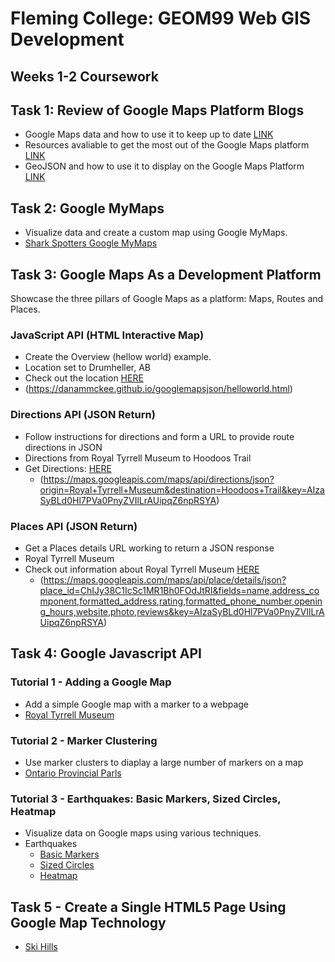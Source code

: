 # **Fleming College: GEOM99 Web GIS Development**

## **Weeks 1-2 Coursework**

## **Task 1: Review of Google Maps Platform Blogs**

* Google Maps data and how to use it to keep up to date [LINK](https://cloud.google.com/blog/products/maps-platform/9-things-know-about-googles-maps-data-beyond-map)
* Resources avaliable to get the most out of the Google Maps platform [LINK](https://cloud.google.com/blog/products/maps-platform/how-get-started-google-maps-platform-get-support-and-have-your-questions-answered)
* GeoJSON and how to use it to display on the Google Maps Platform [LINK](https://cloud.google.com/blog/products/maps-platform/quick-map-layer-visualizations-geojson-and-georss)

## **Task 2: Google MyMaps**

* Visualize data and create a custom map using Google MyMaps.
* [Shark Spotters Google MyMaps](https://danammckee.github.io/googlemapsharkspotting/index.html)

## **Task 3: Google Maps As a Development Platform**

Showcase the three pillars of Google Maps as a platform: Maps, Routes and Places. 

### **JavaScript API (HTML Interactive Map)**

* Create the Overview (hellow world) example. 
* Location set to Drumheller, AB
* Check out the location [HERE](https://danammckee.github.io/googlemapsjson/helloworld.html)
 * (https://danammckee.github.io/googlemapsjson/helloworld.html)

### **Directions API (JSON Return)**

* Follow instructions for directions and form a URL to provide route directions in JSON
* Directions from Royal Tyrrell Museum to Hoodoos Trail 
* Get Directions: [HERE](https://maps.googleapis.com/maps/api/directions/json?origin=Royal+Tyrrell+Museum&destination=Hoodoos+Trail&key=AIzaSyBLd0Hl7PVa0PnyZVIlLrAUipqZ6npRSYA)
  * (https://maps.googleapis.com/maps/api/directions/json?origin=Royal+Tyrrell+Museum&destination=Hoodoos+Trail&key=AIzaSyBLd0Hl7PVa0PnyZVIlLrAUipqZ6npRSYA)

### **Places API (JSON Return)**

* Get a Places details URL working to return a JSON response
* Royal Tyrrell Museum 
* Check out information about Royal Tyrrell Museum [HERE](https://maps.googleapis.com/maps/api/place/details/json?place_id=ChIJy38C1IcSc1MR1Bh0FOdJtRI&fields=name,address_component,formatted_address,rating,formatted_phone_number,opening_hours,website,photo,reviews&key=AIzaSyBLd0Hl7PVa0PnyZVIlLrAUipqZ6npRSYA)
  * (https://maps.googleapis.com/maps/api/place/details/json?place_id=ChIJy38C1IcSc1MR1Bh0FOdJtRI&fields=name,address_component,formatted_address,rating,formatted_phone_number,opening_hours,website,photo,reviews&key=AIzaSyBLd0Hl7PVa0PnyZVIlLrAUipqZ6npRSYA)

## **Task 4: Google Javascript API**

### **Tutorial 1 - Adding a Google Map**

* Add a simple Google map with a marker to a webpage
* [Royal Tyrrell Museum](https://danammckee.github.io/GMaps/tutorial1.html)

### **Tutorial 2 - Marker Clustering**

* Use marker clusters to diaplay a large number of markers on a map
* [Ontario Provincial Parls](https://danammckee.github.io/GMaps/tutorial2.html)

### **Tutorial 3 - Earthquakes: Basic Markers, Sized Circles, Heatmap**

* Visualize data on Google maps using various techniques. 
* Earthquakes
  * [Basic Markers](https://danammckee.github.io/GMaps/tutorial3a.html)
  * [Sized Circles](https://danammckee.github.io/GMaps/tutorial3b.html)
  * [Heatmap](https://danammckee.github.io/GMaps/tutorial3c.html)

## **Task 5 - Create a Single HTML5 Page Using Google Map Technology**

* [Ski Hills](https://danammckee.github.io/northamericanskihills/index.html)
